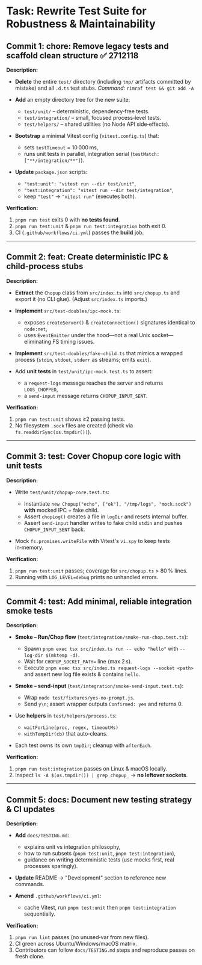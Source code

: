 # Task: Rewrite Test Suite for Robustness & Maintainability

## Commit 1: chore: Remove legacy tests and scaffold clean structure ✅ 2712118

**Description:**

* **Delete** the entire `test/` directory (including `tmp/` artifacts committed by mistake) and all `.d.ts` test stubs.
  *Command:* `rimraf test && git add -A`
* **Add** an empty directory tree for the new suite:

  * `test/unit/` – deterministic, dependency‑free tests.
  * `test/integration/` – small, focused process‑level tests.
  * `test/helpers/` – shared utilities (no Node API side‑effects).
* **Bootstrap** a minimal Vitest config (`vitest.config.ts`) that:

  * sets `testTimeout` = 10 000 ms,
  * runs unit tests in parallel, integration serial (`testMatch: ["**/integration/**"]`).
* **Update** `package.json` scripts:

  * `"test:unit": "vitest run --dir test/unit"`,
  * `"test:integration": "vitest run --dir test/integration"`,
  * keep `"test"` → `"vitest run"` (executes both).

**Verification:**

1. `pnpm run test` exits 0 with **no tests found**.
2. `pnpm run test:unit` & `pnpm run test:integration` both exit 0.
3. CI (`.github/workflows/ci.yml`) passes the **build** job.

---

## Commit 2: feat: Create deterministic IPC & child‑process stubs

**Description:**

* **Extract** the `Chopup` class from `src/index.ts` into `src/chopup.ts` and export it (no CLI glue). (Adjust `src/index.ts` imports.)
* **Implement** `src/test-doubles/ipc-mock.ts`:

  * exposes `createServer()` & `createConnection()` signatures identical to `node:net`,
  * uses `EventEmitter` under the hood—not a real Unix socket—eliminating FS timing issues.
* **Implement** `src/test-doubles/fake-child.ts` that mimics a wrapped process (`stdin`, `stdout`, `stderr` as streams; emits `exit`).
* Add **unit tests** in `test/unit/ipc-mock.test.ts` to assert:

  * a `request-logs` message reaches the server and returns `LOGS_CHOPPED`,
  * a `send-input` message returns `CHOPUP_INPUT_SENT`.

**Verification:**

1. `pnpm run test:unit` shows ≥2 passing tests.
2. No filesystem `.sock` files are created (check via `fs.readdirSync(os.tmpdir())`).

---

## Commit 3: test: Cover Chopup core logic with unit tests

**Description:**

* Write `test/unit/chopup-core.test.ts`:

  * Instantiate `new Chopup("echo", ["ok"], "/tmp/logs", "mock.sock")` **with** mocked IPC + fake child.
  * Assert `chopLog()` creates a file in `logDir` and resets internal buffer.
  * Assert `send-input` handler writes to fake child `stdin` and pushes `CHOPUP_INPUT_SENT` back.
* Mock `fs.promises.writeFile` with Vitest's `vi.spy` to keep tests in‑memory.

**Verification:**

1. `pnpm run test:unit` passes; coverage for `src/chopup.ts` > 80 % lines.
2. Running with `LOG_LEVEL=debug` prints no unhandled errors.

---

## Commit 4: test: Add minimal, reliable integration smoke tests

**Description:**

* **Smoke – Run/Chop flow** (`test/integration/smoke-run-chop.test.ts`):

  * Spawn `pnpm exec tsx src/index.ts run -- echo "hello"` with `--log-dir $(mktemp -d)`.
  * Wait for `CHOPUP_SOCKET_PATH=` line (max 2 s).
  * Execute `pnpm exec tsx src/index.ts request-logs --socket <path>` and assert new log file exists & contains `hello`.
* **Smoke – send-input** (`test/integration/smoke-send-input.test.ts`):

  * Wrap `node test/fixtures/yes-no-prompt.js`.
  * Send `y\n`; assert wrapper outputs `Confirmed: yes` and returns 0.
* Use **helpers** in `test/helpers/process.ts`:

  * `waitForLine(proc, regex, timeoutMs)`
  * `withTempDir(cb)` that auto‑cleans.
* Each test owns its own `tmpDir`; cleanup with `afterEach`.

**Verification:**

1. `pnpm run test:integration` passes on Linux & macOS locally.
2. Inspect `ls -A $(os.tmpdir()) | grep chopup_` → **no leftover sockets**.

---

## Commit 5: docs: Document new testing strategy & CI updates

**Description:**

* **Add** `docs/TESTING.md`:

  * explains unit vs integration philosophy,
  * how to run subsets (`pnpm test:unit`, `pnpm test:integration`),
  * guidance on writing deterministic tests (use mocks first, real processes sparingly).
* **Update** README → "Development" section to reference new commands.
* **Amend** `.github/workflows/ci.yml`:

  * cache Vitest, run `pnpm test:unit` then `pnpm test:integration` sequentially.

**Verification:**

1. `pnpm run lint` passes (no unused‑var from new files).
2. CI green across Ubuntu/Windows/macOS matrix.
3. Contributors can follow `docs/TESTING.md` steps and reproduce passes on fresh clone.
